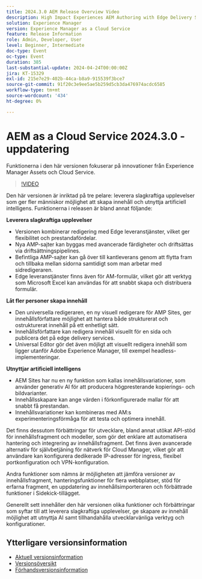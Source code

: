 ```yaml
---
title: 2024.3.0 AEM Release Overview Video
description: High Impact Experiences AEM Authoring with Edge Delivery Services Edge Delivery Services for FormsContent by all, for all Universal Editor Action Intelligence AEM Sites - Generate Content Variations (GenAI)Rapid Development CruD OpenAPIs for Content Fragments and ModelsCloud Service Foundation Advanced NetworkingAndra märkbara förbättringar Jämför Content Fragment Versions Stöd för Experience Fragments Updated Content Importer v1.51.0 Sidekick Extension v6.41.0
solution: Experience Manager
version: Experience Manager as a Cloud Service
feature: Release Information
role: Admin, Developer, User
level: Beginner, Intermediate
doc-type: Event
oc-type: Event
duration: 385
last-substantial-update: 2024-04-24T00:00:00Z
jira: KT-15329
exl-id: 215e7e29-402b-44ca-b8a9-915539f3bce7
source-git-commit: 91f20c3e9ee5ae5b259d5cb3da476974acdc6585
workflow-type: tm+mt
source-wordcount: '434'
ht-degree: 0%

---
```


# AEM as a Cloud Service 2024.3.0 - uppdatering

Funktionerna i den här versionen fokuserar på innovationer från Experience Manager Assets och Cloud Service.

>[!VIDEO](https://video.tv.adobe.com/v/3428344/?learn=on)

Den här versionen är inriktad på tre pelare: leverera slagkraftiga upplevelser som ger fler människor möjlighet att skapa innehåll och utnyttja artificiell intelligens. Funktionerna i releasen är bland annat följande:

**Leverera slagkraftiga upplevelser**

* Versionen kombinerar redigering med Edge leveranstjänster, vilket ger flexibilitet och prestandafördelar.
* Nya AMP-sajter kan byggas med avancerade färdigheter och driftsättas via driftsättningspipelines.
* Befintliga AMP-sajter kan gå över till kantleverans genom att flytta fram och tillbaka mellan sidorna samtidigt som man arbetar med sidredigeraren.
* Edge leveranstjänster finns även för AM-formulär, vilket gör att verktyg som Microsoft Excel kan användas för att snabbt skapa och distribuera formulär.

**Låt fler personer skapa innehåll**

* Den universella redigeraren, en ny visuell redigerare för AMP Sites, ger innehållsförfattare möjlighet att hantera både strukturerat och ostrukturerat innehåll på ett enhetligt sätt.
* Innehållsförfattare kan redigera innehåll visuellt för en sida och publicera det på edge delivery services.
* Universal Editor gör det även möjligt att visuellt redigera innehåll som ligger utanför Adobe Experience Manager, till exempel headless-implementeringar.

**Utnyttjar artificiell intelligens**

* AEM Sites har nu en ny funktion som kallas innehållsvariationer, som använder generativ AI för att producera högpresterande kopierings- och bildvarianter.
* Innehållsskapare kan ange värden i förkonfigurerade mallar för att snabbt få prestandan.
* Innehållsvariationer kan kombineras med AM:s experimenteringsförmåga för att testa och optimera innehåll.

<!--
**High Impact Experiences**
 * AEM Authoring with Edge Delivery Services
 * Edge Delivery Services for Forms

**Content by all, for all**
 * Universal Editor

**Actionable Intelligence**
 * AEM Sites: Generate Content Variations (GenAI)

**Rapid Development**
 * CruD OpenAPIs for Content Fragments and Models

**Cloud Service Foundation**
 * Advanced Networking

**Other Notable Enhancements**
 * Compare Content Fragment Versions
 * Multisite Management support for Experience Fragments
 * Updated Content Importer v1.51.0
 * Sidekick Extension v6.41.0
-->

Det finns dessutom förbättringar för utvecklare, bland annat utökat API-stöd för innehållsfragment och modeller, som gör det enklare att automatisera hantering och integrering av innehållsfragment. Det finns även avancerade alternativ för självbetjäning för nätverk för Cloud Manager, vilket gör att användare kan konfigurera dedikerade IP-adresser för ingress, flexibel portkonfiguration och VPN-konfiguration.

Andra funktioner som nämns är möjligheten att jämföra versioner av innehållsfragment, hanteringsfunktioner för flera webbplatser, stöd för erfarna fragment, en uppdatering av innehållsimporteraren och förbättrade funktioner i Sidekick-tillägget.

Generellt sett innehåller den här versionen olika funktioner och förbättringar som syftar till att leverera slagkraftiga upplevelser, ge skapare av innehåll möjlighet att utnyttja AI samt tillhandahålla utvecklarvänliga verktyg och konfigurationer.

<!--
Have questions about the release?  Discuss the release in [Experience League Communities](https://adobe.ly/3RPNYZF) -->

## Ytterligare versionsinformation

* [Aktuell versionsinformation](https://experienceleague.adobe.com/docs/experience-manager-cloud-service/content/release-notes/home.html)
* [Versionsöversikt](https://experienceleague.adobe.com/docs/experience-manager-release-information/aem-release-updates/update-releases-roadmap.html)
* [Förhandsversionsinformation](https://experienceleague.adobe.com/docs/experience-manager-cloud-service/content/release-notes/prerelease.html)
